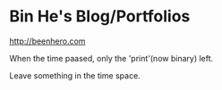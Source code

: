 Bin He's Blog/Portfolios
========================
http://beenhero.com

When the time paased, only the 'print'(now binary) left.

Leave something in the time space.